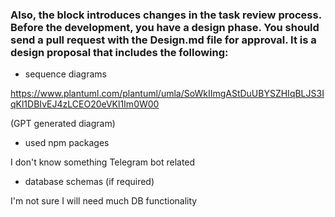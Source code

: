 ### Also, the block introduces changes in the task review process. Before the development, you have a design phase. You should send a pull request with the Design.md file for approval. It is a design proposal that includes the following:

- sequence diagrams

https://www.plantuml.com/plantuml/umla/SoWkIImgAStDuUBYSZHIqBLJS3IqKl1DBIvEJ4zLCEO20eVKl1Im0W00

(GPT generated diagram)

- used npm packages

I don't know something Telegram bot related

- database schemas (if required)

I'm not sure I will need much DB functionality
